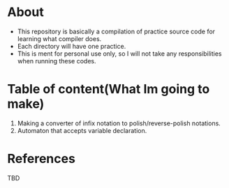 # About
- This repository is basically a compilation of practice source code for learning what compiler does.
- Each directory will have one practice.
- This is ment for personal use only, so I will not take any responsibilities when running these codes.

# Table of content(What Im going to make)
1. Making a converter of infix notation to polish/reverse-polish notations.
1. Automaton that accepts variable declaration.
# References
TBD
